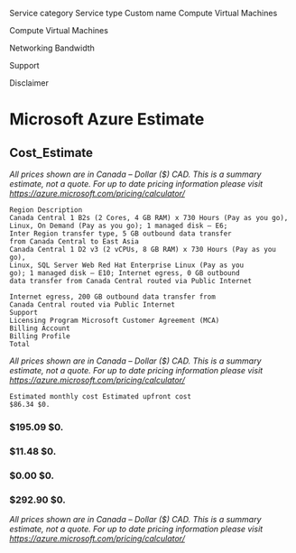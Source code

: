 Service category Service type Custom name
Compute Virtual Machines

Compute Virtual Machines

Networking Bandwidth

Support

Disclaimer

# Microsoft Azure Estimate

## Cost_Estimate

_All prices shown are in Canada – Dollar ($) CAD. This is a summary estimate, not a quote. For up to date pricing information please visit https://azure.microsoft.com/pricing/calculator/_


```
Region Description
Canada Central 1 B2s (2 Cores, 4 GB RAM) x 730 Hours (Pay as you go),
Linux, On Demand (Pay as you go); 1 managed disk – E6;
Inter Region transfer type, 5 GB outbound data transfer
from Canada Central to East Asia
Canada Central 1 D2 v3 (2 vCPUs, 8 GB RAM) x 730 Hours (Pay as you go),
Linux, SQL Server Web Red Hat Enterprise Linux (Pay as you
go); 1 managed disk – E10; Internet egress, 0 GB outbound
data transfer from Canada Central routed via Public Internet
```
```
Internet egress, 200 GB outbound data transfer from
Canada Central routed via Public Internet
Support
Licensing Program Microsoft Customer Agreement (MCA)
Billing Account
Billing Profile
Total
```
_All prices shown are in Canada – Dollar ($) CAD. This is a summary estimate, not a quote. For up to date pricing information please visit https://azure.microsoft.com/pricing/calculator/_


```
Estimated monthly cost Estimated upfront cost
$86.34 $0.
```
### $195.09 $0.

### $11.48 $0.

### $0.00 $0.

### $292.90 $0.

_All prices shown are in Canada – Dollar ($) CAD. This is a summary estimate, not a quote. For up to date pricing information please visit https://azure.microsoft.com/pricing/calculator/_
